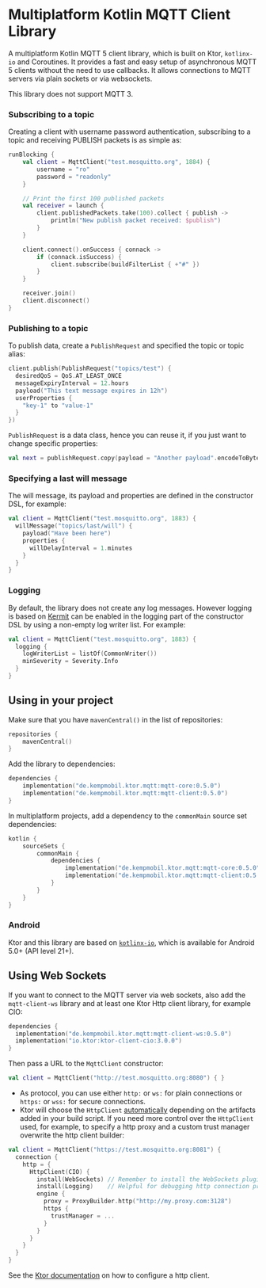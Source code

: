# Multiplatform Kotlin MQTT Client Library

A multiplatform Kotlin MQTT 5 client library, which is built on Ktor, `kotlinx-io` and Coroutines. It
provides a fast and easy setup of asynchronous MQTT 5 clients without the need to use callbacks. It
allows connections to MQTT servers via plain sockets or via websockets.

This library does not support MQTT 3.

### Subscribing to a topic

Creating a client with username password authentication, subscribing to a topic and receiving
PUBLISH packets is as simple as:

```kotlin
runBlocking {
    val client = MqttClient("test.mosquitto.org", 1884) {
        username = "ro"
        password = "readonly"
    }

    // Print the first 100 published packets
    val receiver = launch {
        client.publishedPackets.take(100).collect { publish ->
            println("New publish packet received: $publish")
        }
    }

    client.connect().onSuccess { connack ->
        if (connack.isSuccess) {
            client.subscribe(buildFilterList { +"#" })
        }
    }

    receiver.join()
    client.disconnect()
}
```

### Publishing to a topic

To publish data, create a `PublishRequest` and specified the topic or topic alias:

```kotlin
client.publish(PublishRequest("topics/test") {
  desiredQoS = QoS.AT_LEAST_ONCE
  messageExpiryInterval = 12.hours
  payload("This text message expires in 12h")
  userProperties {
    "key-1" to "value-1"
  }
})
```

`PublishRequest` is a data class, hence you can reuse it, if you just want to change specific properties:

```kotlin
val next = publishRequest.copy(payload = "Another payload".encodeToByteString())
```

### Specifying a last will message

The will message, its payload and properties are defined in the constructor DSL, for example:

```kotlin
val client = MqttClient("test.mosquitto.org", 1883) {
  willMessage("topics/last/will") {
    payload("Have been here")
    properties {
      willDelayInterval = 1.minutes
    }
  }
}
```

### Logging

By default, the library does not create any log messages. However logging is based on
[Kermit](https://kermit.touchlab.co/) can be enabled in the logging part of the constructor
DSL by using a non-empty log writer list. For example:

```kotlin
val client = MqttClient("test.mosquitto.org", 1883) {
  logging {
    logWriterList = listOf(CommonWriter())
    minSeverity = Severity.Info
  }
}
```

## Using in your project

Make sure that you have `mavenCentral()` in the list of repositories:

```kotlin
repositories {
    mavenCentral()
}
```

Add the library to dependencies:

```kotlin
dependencies {
    implementation("de.kempmobil.ktor.mqtt:mqtt-core:0.5.0")
    implementation("de.kempmobil.ktor.mqtt:mqtt-client:0.5.0")
}
```

In multiplatform projects, add a dependency to the `commonMain` source set dependencies:

```kotlin
kotlin {
    sourceSets {
        commonMain {
            dependencies {
                implementation("de.kempmobil.ktor.mqtt:mqtt-core:0.5.0")
                implementation("de.kempmobil.ktor.mqtt:mqtt-client:0.5.0")
            }
        }
    }
}
```

### Android

Ktor and this library are based on [`kotlinx-io`](https://github.com/Kotlin/kotlinx-io/), which is
available for Android 5.0+ (API level 21+).

## Using Web Sockets

If you want to connect to the MQTT server via web sockets, also add the `mqtt-client-ws` library
and at least one Ktor Http client library, for example CIO:

```kotlin
dependencies {
  implementation("de.kempmobil.ktor.mqtt:mqtt-client-ws:0.5.0")
  implementation("io.ktor:ktor-client-cio:3.0.0")
}
```

Then pass a URL to the `MqttClient` constructor:

```kotlin
val client = MqttClient("http://test.mosquitto.org:8080") { }
```

- As protocol, you can use either `http:` or `ws:` for plain connections or `https:` or `wss:`  for
  secure connections.
- Ktor will choose the `HttpClient` [automatically](https://ktor.io/docs/client-engines.html#default)
  depending on the artifacts added in your build script. If you need more control over the `HttpClient`
  used, for example, to specify a http proxy and a custom trust manager overwrite the http client
  builder:

```kotlin
val client = MqttClient("https://test.mosquitto.org:8081") {
  connection {
    http = {
      HttpClient(CIO) {
        install(WebSockets) // Remember to install the WebSockets plugin!
        install(Logging)    // Helpful for debugging http connection problems
        engine {
          proxy = ProxyBuilder.http("http://my.proxy.com:3128")
          https {
            trustManager = ...
          }
        }
      }
    }
  }
}
```

See the [Ktor documentation](https://ktor.io/docs/client-create-and-configure.html) on how to configure
a http client.